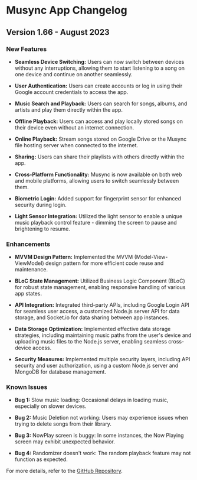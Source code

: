 # Musync App Changelog

## Version 1.66 - August 2023

### New Features

- **Seamless Device Switching:** Users can now switch between devices without any interruptions, allowing them to start listening to a song on one device and continue on another seamlessly.

- **User Authentication:** Users can create accounts or log in using their Google account credentials to access the app.

- **Music Search and Playback:** Users can search for songs, albums, and artists and play them directly within the app.

- **Offline Playback:** Users can access and play locally stored songs on their device even without an internet connection.

- **Online Playback:** Stream songs stored on Google Drive or the Musync file hosting server when connected to the internet.

- **Sharing:** Users can share their playlists with others directly within the app.

- **Cross-Platform Functionality:** Musync is now available on both web and mobile platforms, allowing users to switch seamlessly between them.

- **Biometric Login:** Added support for fingerprint sensor for enhanced security during login.

- **Light Sensor Integration:** Utilized the light sensor to enable a unique music playback control feature - dimming the screen to pause and brightening to resume.

### Enhancements

- **MVVM Design Pattern:** Implemented the MVVM (Model-View-ViewModel) design pattern for more efficient code reuse and maintenance.

- **BLoC State Management:** Utilized Business Logic Component (BLoC) for robust state management, enabling responsive handling of various app states.

- **API Integration:** Integrated third-party APIs, including Google Login API for seamless user access, a customized Node.js server API for data storage, and Socket.io for data sharing between app instances.

- **Data Storage Optimization:** Implemented effective data storage strategies, including maintaining music paths from the user's device and uploading music files to the Node.js server, enabling seamless cross-device access.

- **Security Measures:** Implemented multiple security layers, including API security and user authorization, using a custom Node.js server and MongoDB for database management.

### Known Issues

- **Bug 1:** Slow music loading: Occasional delays in loading music, especially on slower devices.

- **Bug 2:** Music Deletion not working: Users may experience issues when trying to delete songs from their library.

- **Bug 3:** NowPlay screen is buggy: In some instances, the Now Playing screen may exhibit unexpected behavior.

- **Bug 4:** Randomizer doesn't work: The random playback feature may not function as expected.

For more details, refer to the [GitHub Repository](https://github.com/AlexxyQQ/Musync).
